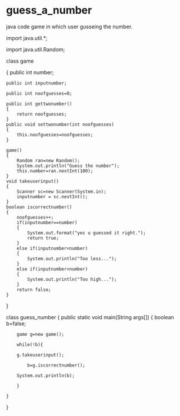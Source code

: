 # guess_a_number
java code game in which user gusseing the number.

import java.util.*;

import java.util.Random;

class game

{
	public int number;
	
	public int inputnumber;
	
	public int noofguesses=0;

	public int gettwonumber()
	{
		return noofguesses;
	}
	public void settwonumber(int noofguesses)
	{
		this.noofguesses=noofguesses;
	}
	
	game()
	{
		Random ran=new Random();
		System.out.println("Guess the number");
		this.number=ran.nextInt(100);
	}
	void takeuserinput()
	{
		Scanner sc=new Scanner(System.in);
		inputnumber = sc.nextInt();
	}
	boolean iscorrectnumber()
	{
		noofguesses++;
		if(inputnumber==number)
		{
			System.out.format("yes u guessed it right.");
			return true;
		}
		else if(inputnumber<number)
		{
			System.out.println("Too less...");
		}
		else if(inputnumber>number)
		{
			System.out.println("Too high...");
		}
		return false;
	}
}

class guess_number
{
	public static void main(String args[])
	{
		boolean b=false;
		
		game g=new game();
		
		while(!b){
		
		g.takeuserinput();
		
	        b=g.iscorrectnumber();
		
		System.out.println(b);
		
		}
		
	}
	
}
